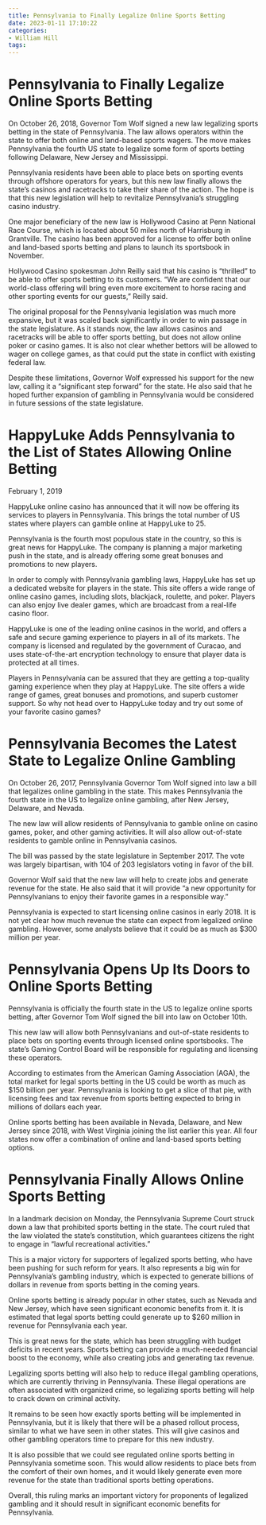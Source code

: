 ```yaml
---
title: Pennsylvania to Finally Legalize Online Sports Betting
date: 2023-01-11 17:10:22
categories:
- William Hill
tags:
---
```



#  Pennsylvania to Finally Legalize Online Sports Betting

On October 26, 2018, Governor Tom Wolf signed a new law legalizing sports betting in the state of Pennsylvania. The law allows operators within the state to offer both online and land-based sports wagers. The move makes Pennsylvania the fourth US state to legalize some form of sports betting following Delaware, New Jersey and Mississippi.

Pennsylvania residents have been able to place bets on sporting events through offshore operators for years, but this new law finally allows the state’s casinos and racetracks to take their share of the action. The hope is that this new legislation will help to revitalize Pennsylvania’s struggling casino industry.

One major beneficiary of the new law is Hollywood Casino at Penn National Race Course, which is located about 50 miles north of Harrisburg in Grantville. The casino has been approved for a license to offer both online and land-based sports betting and plans to launch its sportsbook in November.

Hollywood Casino spokesman John Reilly said that his casino is “thrilled” to be able to offer sports betting to its customers. “We are confident that our world-class offering will bring even more excitement to horse racing and other sporting events for our guests,” Reilly said.

The original proposal for the Pennsylvania legislation was much more expansive, but it was scaled back significantly in order to win passage in the state legislature. As it stands now, the law allows casinos and racetracks will be able to offer sports betting, but does not allow online poker or casino games. It is also not clear whether bettors will be allowed to wager on college games, as that could put the state in conflict with existing federal law.

Despite these limitations, Governor Wolf expressed his support for the new law, calling it a “significant step forward” for the state. He also said that he hoped further expansion of gambling in Pennsylvania would be considered in future sessions of the state legislature.

#  HappyLuke Adds Pennsylvania to the List of States Allowing Online Betting

February 1, 2019

HappyLuke online casino has announced that it will now be offering its services to players in Pennsylvania. This brings the total number of US states where players can gamble online at HappyLuke to 25.

Pennsylvania is the fourth most populous state in the country, so this is great news for HappyLuke. The company is planning a major marketing push in the state, and is already offering some great bonuses and promotions to new players.

In order to comply with Pennsylvania gambling laws, HappyLuke has set up a dedicated website for players in the state. This site offers a wide range of online casino games, including slots, blackjack, roulette, and poker. Players can also enjoy live dealer games, which are broadcast from a real-life casino floor.

HappyLuke is one of the leading online casinos in the world, and offers a safe and secure gaming experience to players in all of its markets. The company is licensed and regulated by the government of Curacao, and uses state-of-the-art encryption technology to ensure that player data is protected at all times.

Players in Pennsylvania can be assured that they are getting a top-quality gaming experience when they play at HappyLuke. The site offers a wide range of games, great bonuses and promotions, and superb customer support. So why not head over to HappyLuke today and try out some of your favorite casino games?

#  Pennsylvania Becomes the Latest State to Legalize Online Gambling

On October 26, 2017, Pennsylvania Governor Tom Wolf signed into law a bill that legalizes online gambling in the state. This makes Pennsylvania the fourth state in the US to legalize online gambling, after New Jersey, Delaware, and Nevada.

The new law will allow residents of Pennsylvania to gamble online on casino games, poker, and other gaming activities. It will also allow out-of-state residents to gamble online in Pennsylvania casinos.

The bill was passed by the state legislature in September 2017. The vote was largely bipartisan, with 104 of 203 legislators voting in favor of the bill.

Governor Wolf said that the new law will help to create jobs and generate revenue for the state. He also said that it will provide “a new opportunity for Pennsylvanians to enjoy their favorite games in a responsible way.”

Pennsylvania is expected to start licensing online casinos in early 2018. It is not yet clear how much revenue the state can expect from legalized online gambling. However, some analysts believe that it could be as much as $300 million per year.

#  Pennsylvania Opens Up Its Doors to Online Sports Betting

Pennsylvania is officially the fourth state in the US to legalize online sports betting, after Governor Tom Wolf signed the bill into law on October 10th.

This new law will allow both Pennsylvanians and out-of-state residents to place bets on sporting events through licensed online sportsbooks. The state’s Gaming Control Board will be responsible for regulating and licensing these operators.

According to estimates from the American Gaming Association (AGA), the total market for legal sports betting in the US could be worth as much as $150 billion per year. Pennsylvania is looking to get a slice of that pie, with licensing fees and tax revenue from sports betting expected to bring in millions of dollars each year.

Online sports betting has been available in Nevada, Delaware, and New Jersey since 2018, with West Virginia joining the list earlier this year. All four states now offer a combination of online and land-based sports betting options.

#  Pennsylvania Finally Allows Online Sports Betting

In a landmark decision on Monday, the Pennsylvania Supreme Court struck down a law that prohibited sports betting in the state. The court ruled that the law violated the state’s constitution, which guarantees citizens the right to engage in “lawful recreational activities.”

This is a major victory for supporters of legalized sports betting, who have been pushing for such reform for years. It also represents a big win for Pennsylvania’s gambling industry, which is expected to generate billions of dollars in revenue from sports betting in the coming years.

Online sports betting is already popular in other states, such as Nevada and New Jersey, which have seen significant economic benefits from it. It is estimated that legal sports betting could generate up to $260 million in revenue for Pennsylvania each year.

This is great news for the state, which has been struggling with budget deficits in recent years. Sports betting can provide a much-needed financial boost to the economy, while also creating jobs and generating tax revenue.

Legalizing sports betting will also help to reduce illegal gambling operations, which are currently thriving in Pennsylvania. These illegal operations are often associated with organized crime, so legalizing sports betting will help to crack down on criminal activity.

It remains to be seen how exactly sports betting will be implemented in Pennsylvania, but it is likely that there will be a phased rollout process, similar to what we have seen in other states. This will give casinos and other gambling operators time to prepare for this new industry.

It is also possible that we could see regulated online sports betting in Pennsylvania sometime soon. This would allow residents to place bets from the comfort of their own homes, and it would likely generate even more revenue for the state than traditional sports betting operations.

Overall, this ruling marks an important victory for proponents of legalized gambling and it should result in significant economic benefits for Pennsylvania.